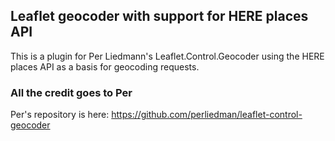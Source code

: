 ## Leaflet geocoder with support for HERE places API
This is a plugin for Per Liedmann's Leaflet.Control.Geocoder using the HERE places API as a basis for geocoding requests.

### All the credit goes to Per
Per's repository is here:
https://github.com/perliedman/leaflet-control-geocoder
